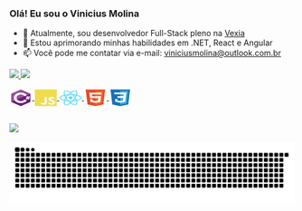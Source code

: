### Olá! Eu sou o Vinicius Molina

- 🔭 Atualmente, sou desenvolvedor Full-Stack pleno na <a href="https://vexia.com.br/" target="_blank">Vexia</a>
- 🌱 Estou aprimorando minhas habilidades em .NET, React e Angular
- 📫 Você pode me contatar via e-mail: viniciusmolina@outlook.com.br

<div>
  <a href="https://github.com/https://github.com/ViniciusMolinaAta">
  <img height="180em" src="https://github-readme-stats.vercel.app/api?username=ViniciusMolinaAta&show_icons=true&theme=highcontrast&include_all_commits=true&count_private=true"/>
  <img height="180em" src="https://github-readme-stats.vercel.app/api/top-langs/?username=ViniciusMolinaAta&layout=compact&langs_count=7&theme=highcontrast"/>
</div>
<div style="display: inline_block"><br>
   <img align="center" alt="Csharp" height="30" width="40" src="https://raw.githubusercontent.com/devicons/devicon/master/icons/csharp/csharp-original.svg">
  <img align="center" alt="Js" height="30" width="40" src="https://raw.githubusercontent.com/devicons/devicon/master/icons/javascript/javascript-plain.svg">
  <img align="center" alt="Ts" height="30" width="40" src="https://raw.githubusercontent.com/devicons/devicon/master/icons/react/react-original.svg">
  <img align="center" alt="HTML" height="30" width="40" src="https://raw.githubusercontent.com/devicons/devicon/master/icons/html5/html5-original.svg">
  <img align="center" alt="CSS" height="30" width="40" src="https://raw.githubusercontent.com/devicons/devicon/master/icons/css3/css3-original.svg">
  
</div>

  ##
  
  <div> 
     <a href="https://www.linkedin.com/in/vinicius-de-souza-molina-396511128/" target="_blank"><img src="https://img.shields.io/badge/-LinkedIn-%230077B5?style=for-the-badge&logo=linkedin&logoColor=white" target="_blank"></a> 
 
  ![Snake animation](https://github.com/ViniciusMolinaAta/ViniciusMolinaAta/blob/output/github-contribution-grid-snake.svg)
 
</div>
  
